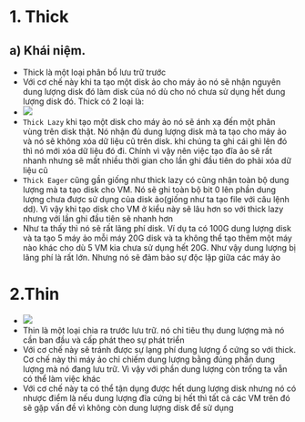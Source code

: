 # 1. Thick 
## a) Khái niệm. 
- Thick là một loại phân bổ lưu trữ trước
- Với cơ chế này khi ta tạo một disk ảo cho máy ảo nó sẽ nhận nguyên dung lượng disk đó làm disk của nó dù cho nó chưa sử dụng hết dung lượng disk đó. Thick có 2 loại là:
- ![](https://www.nakivo.com/blog/wp-content/uploads/2018/11/thick-provisioning-1024x460-1024x460.jpg)
- `Thick Lazy` khi tạo một disk cho máy ảo nó sẽ ánh xạ đến một phân vùng trên disk thật. Nó nhận đủ dung lượng disk mà ta tạo cho máy ảo và nó sẽ không xóa dữ liệu cũ trên disk. khi chúng ta ghi cái ghì lên đó thì nó mới xóa dữ liệu đó đi. Chính vì vậy nên việc tạo đĩa ảo sẽ rất nhanh nhưng sẽ mất nhiều thời gian cho lần ghi đầu tiên do phải xóa dữ liệu cũ
- `Thick Eager` cũng gần giống như thick lazy có cũng nhận toàn bộ dung lượng mà ta tạo disk cho VM. Nó sẽ ghi toàn bộ bit 0 lên phần dung lượng chưa được sử dụng của disk ảo(giống như ta tạo file với câu lệnh dd). Vì vậy khi tạo disk cho VM ở kiểu này sẽ lâu hơn so với thick lazy nhưng với lần ghi đầu tiên sẽ nhanh hơn
- Như ta thấy thì nó sẽ rất lãng phí disk. Ví dụ ta có 100G dung lượng disk và ta tạo 5 máy ảo mỗi máy 20G disk và ta không thể tạo thêm một máy nào khác cho dù 5 VM kia chưa sử dụng hết 20G. Như vậy dung lượng bị lãng phí là rất lớn. Nhưng nó sẽ đảm bảo sự độc lập giữa các máy ảo 
# 2.Thin 
- ![](https://www.nakivo.com/blog/wp-content/uploads/2018/11/thin-provisioning-1024x447-1024x447.jpg)
- Thin là một loại chia ra trước lưu trữ. nó chỉ tiêu thụ dung lượng mà nó cần ban đầu và cấp phát theo sự phát triển 
- Với cơ chế này sẽ tránh được sự lạng phí dung lượng ổ cứng so với thick. Cơ chế này thì máy ảo chỉ chiếm dung lượng bằng đúng phần dung lượng mà nó đang lưu trữ. Vì vậy với phần dung lượng còn trống ta vẫn có thể làm việc khác
- Với cơ chế này ta có thể tận dụng được hết dung lượng disk nhưng nó có nhược điểm là nếu dung lượng đĩa cứng bị hết thì tất cả các VM trên đó sẽ gặp vấn đề vì không còn dung lượng disk để sử dụng